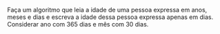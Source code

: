 Faça um algoritmo que leia a idade de uma pessoa expressa em anos, meses e dias e escreva a idade
dessa pessoa expressa apenas em dias. Considerar ano com 365 dias e mês com 30 dias.